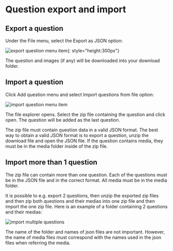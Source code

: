 # Question export and import

## Export a question

Under the File menu, select the Export as JSON option:

![export question menu item](images/export_question.png){: style="height:300px"}

The question and images (if any) will be downloaded into your download folder.

## Import a question

Click Add question menu and select Import questions from file option:

![import question menu item](images/import_question.png)

The file explorer opens. Select the zip file containing the question and click open. The question will be added as the last question.

The zip file must contain question data in a valid JSON format. The best way to obtain a valid JSON format is to export a question, unzip the download file and open the JSON file. If the question contains media, they must be in the media folder inside of the zip file.

## Import more than 1 question

The zip file can contain more than one question. Each of the questions must be in the JSON file and in the correct format. All media must be in the media folder.

It is possible to e.g. export 2 questions, then unzip the exported zip files and then zip both questions and their medias into one zip file and then import the one zip file. Here is an example of a folder containing 2 questions and their medias:

![import multiple questions](images/question_import_multiple.png)

The name of the folder and names of json files are not important. However, the name of media files must correspond with the names used in the json files when referring the media.
